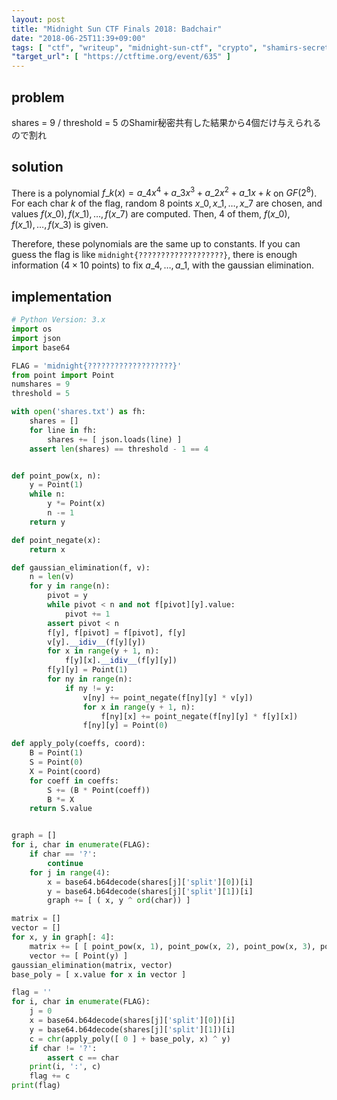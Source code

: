 ```yaml
---
layout: post
title: "Midnight Sun CTF Finals 2018: Badchair"
date: "2018-06-25T11:39+09:00"
tags: [ "ctf", "writeup", "midnight-sun-ctf", "crypto", "shamirs-secret-sharing", "gaussian-elimination" ]
"target_url": [ "https://ctftime.org/event/635" ]
---
```


## problem

shares = 9 / threshold = 5 のShamir秘密共有した結果から4個だけ与えられるので割れ

## solution

There is a polynomial $f\_k(x) = a\_4 x^4 + a\_3 x^3 + a\_2 x^2 + a\_1 x + k$ on $GF(2^8)$.
For each char $k$ of the flag, random $8$ points $x\_0, x\_1, \dots, x\_7$ are chosen, and values $f(x\_0), f(x\_1), \dots, f(x\_7)$ are computed. Then, $4$ of them, $f(x\_0), f(x\_1), \dots, f(x\_3)$ is given.

Therefore, these polynomials are the same up to constants. 
If you can guess the flag is like `midnight{???????????????????}`, there is enough information ($4 \times 10$ points) to fix $a\_4, \dots, a\_1$, with the gaussian elimination.

## implementation

``` python
# Python Version: 3.x
import os
import json 
import base64

FLAG = 'midnight{???????????????????}'
from point import Point
numshares = 9
threshold = 5

with open('shares.txt') as fh:
    shares = []
    for line in fh:
        shares += [ json.loads(line) ]
    assert len(shares) == threshold - 1 == 4


def point_pow(x, n):
    y = Point(1)
    while n:
        y *= Point(x)
        n -= 1
    return y

def point_negate(x):
    return x

def gaussian_elimination(f, v):
    n = len(v)
    for y in range(n):
        pivot = y
        while pivot < n and not f[pivot][y].value:
            pivot += 1
        assert pivot < n
        f[y], f[pivot] = f[pivot], f[y]
        v[y].__idiv__(f[y][y])
        for x in range(y + 1, n):
            f[y][x].__idiv__(f[y][y])
        f[y][y] = Point(1)
        for ny in range(n):
            if ny != y:
                v[ny] += point_negate(f[ny][y] * v[y])
                for x in range(y + 1, n):
                    f[ny][x] += point_negate(f[ny][y] * f[y][x])
                f[ny][y] = Point(0)

def apply_poly(coeffs, coord):
    B = Point(1)
    S = Point(0)
    X = Point(coord)
    for coeff in coeffs:
        S += (B * Point(coeff))
        B *= X
    return S.value


graph = []
for i, char in enumerate(FLAG):
    if char == '?':
        continue
    for j in range(4):
        x = base64.b64decode(shares[j]['split'][0])[i]
        y = base64.b64decode(shares[j]['split'][1])[i]
        graph += [ ( x, y ^ ord(char)) ]

matrix = []
vector = []
for x, y in graph[: 4]:
    matrix += [ [ point_pow(x, 1), point_pow(x, 2), point_pow(x, 3), point_pow(x, 4) ] ]
    vector += [ Point(y) ]
gaussian_elimination(matrix, vector)
base_poly = [ x.value for x in vector ]

flag = ''
for i, char in enumerate(FLAG):
    j = 0
    x = base64.b64decode(shares[j]['split'][0])[i]
    y = base64.b64decode(shares[j]['split'][1])[i]
    c = chr(apply_poly([ 0 ] + base_poly, x) ^ y)
    if char != '?':
        assert c == char
    print(i, ':', c)
    flag += c
print(flag)
```
